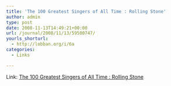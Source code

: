 ```yaml
---
title: 'The 100 Greatest Singers of All Time : Rolling Stone'
author: admin
type: post
date: 2008-11-13T14:49:21+00:00
url: /journal/2008/11/13/59500747/
yourls_shorturl:
  - http://lobban.org/i/6a
categories:
  - Links

---
```

Link: [The 100 Greatest Singers of All Time : Rolling Stone][1]

 [1]: http://www.rollingstone.com/news/coverstory/24161972/page/1
